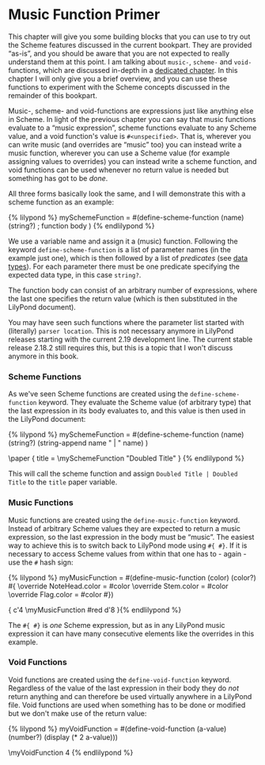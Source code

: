 # Music Function Primer

This chapter will give you some building blocks that you can use to try out the
Scheme features discussed in the current bookpart. They are provided “as-is”,
and you should be aware that you are not expected to really understand them at
this point.  I am talking about `music-`, `scheme-` and `void-` functions, which
are discussed in-depth in a [dedicated
chapter](lilypond/functions/music-scheme-void.html). In this chapter I will only
give you a brief overview, and you can use these functions to experiment with
the Scheme concepts discussed in the remainder of this bookpart.

Music-, scheme- and void-functions are expressions just like anything else in
Scheme. In light of the previous chapter you can say that music functions
evaluate to a “music expression”, scheme functions evaluate to any Scheme value,
and a void function's value is `#<unspecified>`.  That is, wherever you can
write music (and overrides are “music” too) you can instead write a music
function, wherever you can use a Scheme value (for example assigning values to
overrides) you can instead write a scheme function, and void functions can be
used whenever no return value is needed but something has got to be *done*.

All three forms basically look the same, and I will demonstrate this with a
scheme function as an example:

{% lilypond %}
mySchemeFunction =
#(define-scheme-function (name)
   (string?)
   ; function body
   )
 {% endlilypond %}

We use a variable name and assign it a (music) function. Following the keyword
`define-scheme-function` is a list of parameter names (in the example just one),
which is then followed by a list of *predicates* (see [data
types](data-types/index.html)).  For each parameter there must be one predicate
specifying the expected data type, in this case `string?`.

The function body can consist of an arbitrary number of expressions, where the
last one specifies the return value (which is then substituted in the LilyPond
document).

You may have seen such functions where the parameter list started with
(literally) `parser location`.  This is not necessary anymore in LilyPond
releases starting with the current 2.19 development line.  The current stable
release 2.18.2 still requires this, but this is a topic that I won't discuss
anymore in this book.

### Scheme Functions

As we've seen Scheme functions are created using the `define-scheme-function`
keyword.  They evaluate the Scheme value (of arbitrary type) that the last
expression in its body evaluates to, and this value is then used in the LilyPond
document:

{% lilypond %}
mySchemeFunction =
#(define-scheme-function (name)
   (string?)
   (string-append name " | " name)
   )

\paper {
  title = \mySchemeFunction "Doubled Title"
}
{% endlilypond %}

This will call the scheme function and assign `Doubled Title | Doubled Title` to
the `title` paper variable.

### Music Functions

Music functions are created using the `define-music-function` keyword.  Instead
of arbitrary Scheme values they are expected to return a music expression, so
the last expression in the body must be “music”. The easiest way to achieve this
is to switch back to LilyPond mode using `#{ #}`. If it is necessary to access
Scheme values from within that one has to - again - use the `#` hash sign:

{% lilypond %}
myMusicFunction =
#(define-music-function (color)
   (color?)
   #{
     \override NoteHead.color = #color
     \override Stem.color = #color
     \override Flag.color = #color
   #})

{
  c'4
  \myMusicFunction #red
  d'8
}{% endlilypond %}

The  `#{ #}` is *one* Scheme expression, but as in any LilyPond music expression
it can have many consecutive elements like the overrides in this example.

### Void Functions

Void functions are created using the `define-void-function` keyword.  Regardless
of the value of the last expression in their body they do *not* return anything
and can therefore be used virtually anywhere in a LilyPond file.  Void functions
are used when something has to be done or modified but we don't make use of the
return value:

{% lilypond %}
myVoidFunction =
#(define-void-function (a-value)
   (number?)
   (display (* 2 a-value)))

\myVoidFunction 4
{% endlilypond %}
